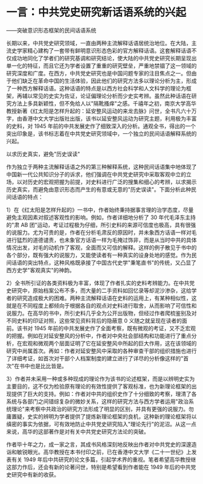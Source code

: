 # 一言：中共党史研究新话语系统的兴起

——突破意识形态框架的民间话语系统

长期以来，中共党史研究领域，一直由两种主流解释话语居统治地位。在大陆，主流史学家精心建构了一套带有鲜明意识形态色彩的官方解释话语。这套解释话语不仅成功地同化了学者们的研究基调和研究结论，使大陆的中共党史研究长期呈现出单一化的特征，而且它还为学者设置了重重的研究壁垒，严重地禁锢了这一领域的研究深度和广度。在西方，中共党史研究也是中国问题专家的注目焦点之一。但由于他们缺乏在革命中国的生活体验，因此他们的研究方法多以理论分析为主，形成了一种西方解释话语。这种话语的特点是以西方社会科学和人文科学的理论为框架，再辅以常见的史实为佐证，论证偏理论分析而少史实考辨。虽然此种话语在研究方法上多具新颖性，但不免给人以"隔靴搔痒"之感。千禧年之初，南京大学高华教授新著《红太阳是怎样升起的：延安整风运动的来龙去脉》问世，全书凡六十万字，由香港中文大学出版社出版，该书以延安整风运动为研究主题，利用极为丰富的史料，对 1945 年前的中共发展史作了细致深入的分析。通观全书，得出的一个突出印象是，该书标志着在中共党史研究领域中，一个独立的民间话语解释系统的兴起。

以求历史真实，避免"历史误读"

作为独立于两种主流解释话语之外的第三种解释系统，这种民间话语集中地体现了中国新一代公共知识分子的诉求，他们强调在中共党史研究中采取客观中立的立场，以对历史的宏观把握为前提，对史料进行广泛的搜集和细心的考辨，以求揭示历史真实，而避免由意识形态而产生的有意或无意的"历史误读"。下面分析此种民间话语的特点：

1）在《红太阳是怎样升起的》一书中，作者始终秉持据事言理的治学态度，尽量避免主观因素对叙述客观性的影响。例如，作者详细地分析了 30 年代毛泽东主持的"肃 AB 团"运动，考证过程极为仔细，所引史料的来源可信度也极高，具有很强的说服力。尤为可贵的是，作者在分析毛肃反的原因时，并未象西方话语一样对毛进行猛烈的道德谴责，也未象官方话语一样为毛掩过饰非，而是从当时中共的具体情况出发，对毛的动机作了客观，全面而又可信的解释。这样的例子散见于书中的各个部分，既有强大的说服力，又能使读者有一种真实的设身处地的感觉。作为民间话语的突出特点，这种风格既承接了中国古代史学"秉笔直书"的传统，又凸显了西方史学"客观真实"的神韵。

2）全书所引证的各类资料极为丰富，体现了作者扎实的史料考辨能力。在中共党史研究中，原始档案公布不多，而大量的二手资料如回忆录等却泥沙渗杂，这给学者的研究造成极大的困难。两种主流解释话语在史料的运用上，有某种相似性，这就是在不同程度上都倾向于根据各自的观点对史料进行取舍，从而影响了可信性和说服力。在高华的书中，所引史料几乎全为公开出版物，但经过作者爬梳鉴别及对不同史料的印证对照，这些常见资料背后的隐蔽意 0 义随之就呈现在读者的面前。该书对 1945 年前的中共发展史作了全面考察，既有微观的考证，又不乏宏观的把握。例如在对延安整风的分析中，作者对中央社会部结构和功能进行了重点分析，在宏观和微观两个层面证明了它在延安整风中所起的巨大作用，这在该领域的研究中尚属首次。再如：作者对延安整风中采取的各种审查干部的组织措施也进行了详细考证，如首次对干部个人档案制度的建立进行了详尽的分析像这样的"首次"在书中也是比比皆是。

3）作者并未采用一种或多种现成的理论作为该书的论述框架，而是以辨明史实为主要目的，这不仅为检验原有理论的有效性提供了客观标准，也为新理论框架的出现提供了巨大的支持。例如：作者对中共的组织史作了十分细致的考察，理清了各系统与各部门之间错综复杂的微妙关系，这样的研究方法与西方学者运用"政治系统理论"来考察中共政治的研究方法形成了明显的区别，并具有更强的说服力。勿庸置疑，史实的辨明为学者提供了提炼新理论框架的良机，这种新的理论框架将以缜密的事实为依据，可有效地防止中共党史研究陷入"理论先行"的泥沼。从这一点来说，高华的这部著作是对有关中共党史研究方法论的突破。

作者毕十年之力，成一家之言，其成书风格深刻地反映出作者对中共党史的深邃造诣和敏锐眼光。高华教授在本书付印之前，已在香港中文大学《二十一世纪》上发表有关 1949 年后中共研究的论文多篇，引起学术界的重视。笔者希望高华教授继这部力作后，还会有新的论著问世，特别是希望看到作者能在 1949 年后的中共党史研究中有新的收获。
